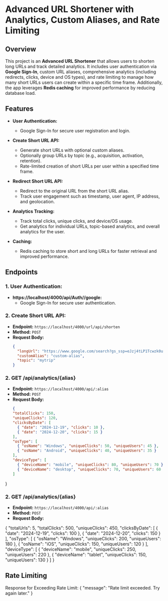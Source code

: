 # Advanced URL Shortener with Analytics, Custom Aliases, and Rate Limiting

## Overview

This project is an **Advanced URL Shortener** that allows users to shorten long URLs and track detailed analytics. It includes user authentication via **Google Sign-In**, custom URL aliases, comprehensive analytics (including redirects, clicks, device and OS types), and rate limiting to manage how many short URLs users can create within a specific time frame. Additionally, the app leverages **Redis caching** for improved performance by reducing database load.

## Features

- **User Authentication:**
  - Google Sign-In for secure user registration and login.
  
- **Create Short URL API:**
  - Generate short URLs with optional custom aliases.
  - Optionally group URLs by topic (e.g., acquisition, activation, retention).
  - Rate-limited creation of short URLs per user within a specified time frame.
  
- **Redirect Short URL API:**
  - Redirect to the original URL from the short URL alias.
  - Track user engagement such as timestamp, user agent, IP address, and geolocation.
  
- **Analytics Tracking:**
  - Track total clicks, unique clicks, and device/OS usage.
  - Get analytics for individual URLs, topic-based analytics, and overall analytics for the user.
  
- **Caching:**
  - Redis caching to store short and long URLs for faster retrieval and improved performance.

## Endpoints

### 1. **User Authentication:**
- **https://localhost/4000/api/Auth//google:**
  - Google Sign-In for secure user authentication.

### 2. **Create Short URL API:**
- **Endpoint:** `https://localhost/4000/url/api/shorten`
- **Method:** `POST`
- **Request Body:**
  ```json
  {
    "longUrl": "https://www.google.com/search?gs_ssp=eJzj4tLP1Tcwzk0ut0xRYDRgdGDw4slNzE5VyK1UKCnKLAAAexIIkg&q=make+my+trip&oq=ma&gs_lcrp=EgZjaHJvbWUqEAgEEC4YxwEYsQMY0QMYgAQyBggAEEUYPDIGCAEQRRg5MgwIAhAjGCcYgAQYigUyDAgDECMYJxiABBiKBTIQCAQQLhjHARixAxjRAxiABDINCAUQABiDARixAxiABDIGCAYQRRg8MgYIBxBFGDzSAQg0NzQ1ajBqN6gCCLACAQ&sourceid=chrome&ie=UTF-8",
    "customAlias": "custom-alias",
    "topic": "mytrip"
  }

### 2. **GET /api/analytics/{alias}**
- **Endpoint:** `https://localhost/4000/api/:alias`
- **Method:** `POST`
- **Request Body:**
  ```json
  {
  "totalClicks": 150,
  "uniqueClicks": 120,
  "clicksByDate": [
    { "date": "2024-12-19", "clicks": 10 },
    { "date": "2024-12-20", "clicks": 15 }
  ],
  "osType": [
    { "osName": "Windows", "uniqueClicks": 50, "uniqueUsers": 45 },
    { "osName": "Android", "uniqueClicks": 40, "uniqueUsers": 35 }
  ],
  "deviceType": [
    { "deviceName": "mobile", "uniqueClicks": 80, "uniqueUsers": 70 },
    { "deviceName": "desktop", "uniqueClicks": 70, "uniqueUsers": 60 }
  ]
}

### 2. **GET /api/analytics/{alias}**
- **Endpoint:** `https://localhost/4000/api/:alias`
- **Method:** `POST`
- **Request Body:**

{
  "totalUrls": 5,
  "totalClicks": 500,
  "uniqueClicks": 450,
  "clicksByDate": [
    { "date": "2024-12-19", "clicks": 100 },
    { "date": "2024-12-20", "clicks": 150 }
  ],
  "osType": [
    { "osName": "Windows", "uniqueClicks": 200, "uniqueUsers": 180 },
    { "osName": "iOS", "uniqueClicks": 150, "uniqueUsers": 120 }
  ],
  "deviceType": [
    { "deviceName": "mobile", "uniqueClicks": 250, "uniqueUsers": 220 },
    { "deviceName": "tablet", "uniqueClicks": 150, "uniqueUsers": 130 }
  ]
}

## Rate Limiting

Response for Exceeding Rate Limit:
{
  "message": "Rate limit exceeded. Try again later."
}


